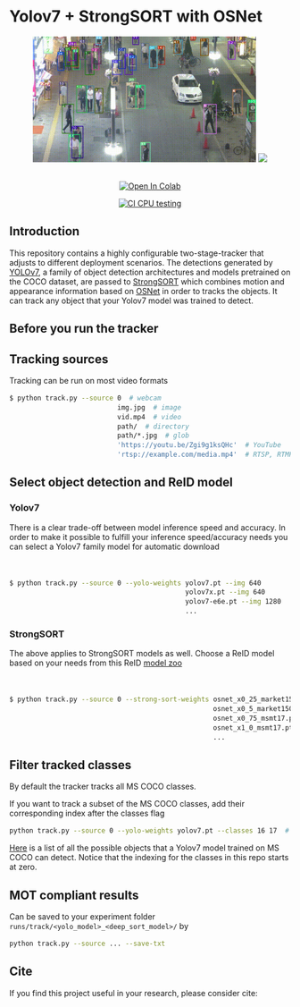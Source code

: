 # Yolov7 + StrongSORT with OSNet





<div align="center">
<p>
<img src="MOT16_eval/track_pedestrians.gif" width="400"/> <img src="MOT16_eval/track_all.gif" width="400"/> 
</p>
<br>  
<a href="https://colab.research.google.com/drive/101f0PNBPx3245Hu710QAf2LXpf3E2uIk?usp=sharing"><img src="https://colab.research.google.com/assets/colab-badge.svg" alt="Open In Colab"></a>
 
 [![CI CPU testing](https://github.com/mikel-brostrom/Yolov7_StrongSORT_OSNet/actions/workflows/ci-testing.yml/badge.svg)](https://github.com/mikel-brostrom/Yolov7_StrongSORT_OSNet/actions/workflows/ci-testing.yml)
</div>

</div>


## Introduction

This repository contains a highly configurable two-stage-tracker that adjusts to different deployment scenarios. The detections generated by [YOLOv7](https://github.com/WongKinYiu/yolov7), a family of object detection architectures and models pretrained on the COCO dataset, are passed to [StrongSORT](https://github.com/dyhBUPT/StrongSORT)[](https://arxiv.org/pdf/2202.13514.pdf) which combines motion and appearance information based on [OSNet](https://github.com/KaiyangZhou/deep-person-reid)[](https://arxiv.org/abs/1905.00953) in order to tracks the objects. It can track any object that your Yolov7 model was trained to detect.

## Before you run the tracker

## Tracking sources

Tracking can be run on most video formats

```bash
$ python track.py --source 0  # webcam
                           img.jpg  # image
                           vid.mp4  # video
                           path/  # directory
                           path/*.jpg  # glob
                           'https://youtu.be/Zgi9g1ksQHc'  # YouTube
                           'rtsp://example.com/media.mp4'  # RTSP, RTMP, HTTP stream
```


## Select object detection and ReID model

### Yolov7

There is a clear trade-off between model inference speed and accuracy. In order to make it possible to fulfill your inference speed/accuracy needs
you can select a Yolov7 family model for automatic download

```bash


$ python track.py --source 0 --yolo-weights yolov7.pt --img 640
                                            yolov7x.pt --img 640
                                            yolov7-e6e.pt --img 1280
                                            ...
```

### StrongSORT

The above applies to StrongSORT models as well. Choose a ReID model based on your needs from this ReID [model zoo](https://kaiyangzhou.github.io/deep-person-reid/MODEL_ZOO)

```bash


$ python track.py --source 0 --strong-sort-weights osnet_x0_25_market1501.pt
                                                   osnet_x0_5_market1501.pt
                                                   osnet_x0_75_msmt17.pt
                                                   osnet_x1_0_msmt17.pt
                                                   ...
```


## Filter tracked classes

By default the tracker tracks all MS COCO classes.

If you want to track a subset of the MS COCO classes, add their corresponding index after the classes flag

```bash
python track.py --source 0 --yolo-weights yolov7.pt --classes 16 17  # tracks cats and dogs, only
```

[Here](https://tech.amikelive.com/node-718/what-object-categories-labels-are-in-coco-dataset/) is a list of all the possible objects that a Yolov7 model trained on MS COCO can detect. Notice that the indexing for the classes in this repo starts at zero.


## MOT compliant results

Can be saved to your experiment folder `runs/track/<yolo_model>_<deep_sort_model>/` by 

```bash
python track.py --source ... --save-txt
```


## Cite

If you find this project useful in your research, please consider cite:

```latex

```
